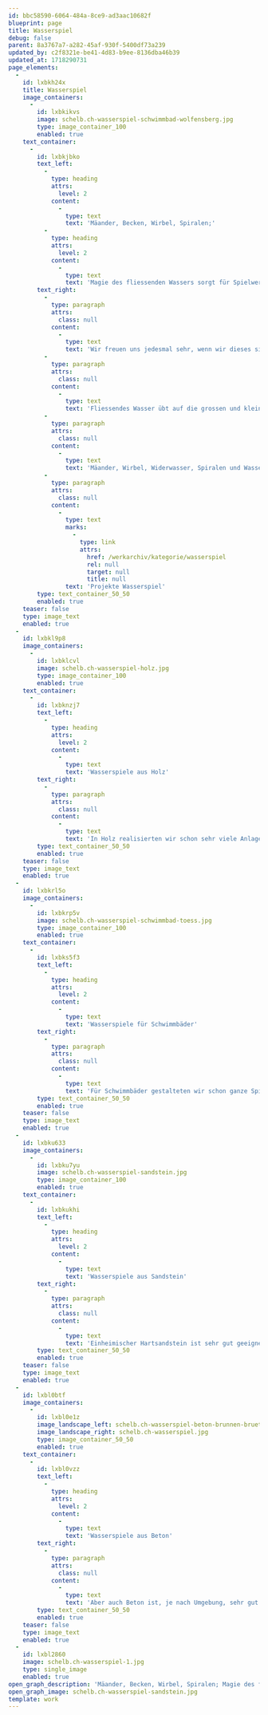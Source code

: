 ```yaml
---
id: bbc58590-6064-484a-8ce9-ad3aac10682f
blueprint: page
title: Wasserspiel
debug: false
parent: 8a3767a7-a282-45af-930f-5400df73a239
updated_by: c2f8321e-be41-4d83-b9ee-8136dba46b39
updated_at: 1718290731
page_elements:
  -
    id: lxbkh24x
    title: Wasserspiel
    image_containers:
      -
        id: lxbkikvs
        image: schelb.ch-wasserspiel-schwimmbad-wolfensberg.jpg
        type: image_container_100
        enabled: true
    text_container:
      -
        id: lxbkjbko
        text_left:
          -
            type: heading
            attrs:
              level: 2
            content:
              -
                type: text
                text: 'Mäander, Becken, Wirbel, Spiralen;'
          -
            type: heading
            attrs:
              level: 2
            content:
              -
                type: text
                text: 'Magie des fliessenden Wassers sorgt für Spielwert und sinnliches Ambiente'
        text_right:
          -
            type: paragraph
            attrs:
              class: null
            content:
              -
                type: text
                text: 'Wir freuen uns jedesmal sehr, wenn wir dieses sinnliche Element in einen Spielbereich einplanen können, mit grosser Leidenschaft konzipieren wir seit über dreissig Jahren ganz verschiedene, individuell für den Ort entworfene Wasserspiele und Brunnenanlagen.'
          -
            type: paragraph
            attrs:
              class: null
            content:
              -
                type: text
                text: 'Fliessendes Wasser übt auf die grossen und kleinen Benutzer eine unwiderstehliche Anziehungskraft aus, und oft hat es eine sinnliche, einladende und beruhigende Ausstrahlung auf die ganze Umgebung.'
          -
            type: paragraph
            attrs:
              class: null
            content:
              -
                type: text
                text: 'Mäander, Wirbel, Widerwasser, Spiralen und Wasserbecken sind den vielfältigen Formen des fliessenden Wassers in der Natur abgeschaut, aus diesen Elementen entwerfen wir immer wieder andere Wasserspiele aus verschiedenen Materialien.'
          -
            type: paragraph
            attrs:
              class: null
            content:
              -
                type: text
                marks:
                  -
                    type: link
                    attrs:
                      href: /werkarchiv/kategorie/wasserspiel
                      rel: null
                      target: null
                      title: null
                text: 'Projekte Wasserspiel'
        type: text_container_50_50
        enabled: true
    teaser: false
    type: image_text
    enabled: true
  -
    id: lxbkl9p8
    image_containers:
      -
        id: lxbklcvl
        image: schelb.ch-wasserspiel-holz.jpg
        type: image_container_100
        enabled: true
    text_container:
      -
        id: lxbknzj7
        text_left:
          -
            type: heading
            attrs:
              level: 2
            content:
              -
                type: text
                text: 'Wasserspiele aus Holz'
        text_right:
          -
            type: paragraph
            attrs:
              class: null
            content:
              -
                type: text
                text: 'In Holz realisierten wir schon sehr viele Anlagen, sei es aus organisch geschnitzten Stämmen, oder auch in geometrisch klaren Linien. Gerade zusammen mit Spielsand bietet das fliessende Wasser unendliche Spielmöglichkeiten. Das animiert auch zum Zusammenspiel, da wird gepumpt, gestaut, umgeleitet, und so entstehen in der "Zusammenarbeit" Freundschaften zwischen Kindern, die sich vorher noch gar nicht gekannt haben.'
        type: text_container_50_50
        enabled: true
    teaser: false
    type: image_text
    enabled: true
  -
    id: lxbkrl5o
    image_containers:
      -
        id: lxbkrp5v
        image: schelb.ch-wasserspiel-schwimmbad-toess.jpg
        type: image_container_100
        enabled: true
    text_container:
      -
        id: lxbks5f3
        text_left:
          -
            type: heading
            attrs:
              level: 2
            content:
              -
                type: text
                text: 'Wasserspiele für Schwimmbäder'
        text_right:
          -
            type: paragraph
            attrs:
              class: null
            content:
              -
                type: text
                text: 'Für Schwimmbäder gestalteten wir schon ganze Spiellandschaften, sei es mit Elementen aus Edelstahl oder Betonguss, kombiniert mit Wasserlaufformen in Natursteinpflästerungen. oder in Zementüberzug. Hier können vor allem kleinere Kinder im flachen Wasser göötschen, plantschen und spielen.'
        type: text_container_50_50
        enabled: true
    teaser: false
    type: image_text
    enabled: true
  -
    id: lxbku633
    image_containers:
      -
        id: lxbku7yu
        image: schelb.ch-wasserspiel-sandstein.jpg
        type: image_container_100
        enabled: true
    text_container:
      -
        id: lxbkukhi
        text_left:
          -
            type: heading
            attrs:
              level: 2
            content:
              -
                type: text
                text: 'Wasserspiele aus Sandstein'
        text_right:
          -
            type: paragraph
            attrs:
              class: null
            content:
              -
                type: text
                text: 'Einheimischer Hartsandstein ist sehr gut geeignet für das Einarbeiten von Mäandern, Wirbelstrassen und Spiralen. Wir gestalteten schon viele ein- oder mehrteilige Brunnen- und Wasserspielanlagen in verschiedenen Formen im öffentlichen Raum. Wir bearbeiten die Steine selbst, oder wir arbeiten mit Steinmetzbetrieben zusammen, die das Objekt nach unseren Schablonen und Plänen fertigen.'
        type: text_container_50_50
        enabled: true
    teaser: false
    type: image_text
    enabled: true
  -
    id: lxbl0btf
    image_containers:
      -
        id: lxbl0e1z
        image_landscape_left: schelb.ch-wasserspiel-beton-brunnen-bruettener.jpg
        image_landscape_right: schelb.ch-wasserspiel.jpg
        type: image_container_50_50
        enabled: true
    text_container:
      -
        id: lxbl0vzz
        text_left:
          -
            type: heading
            attrs:
              level: 2
            content:
              -
                type: text
                text: 'Wasserspiele aus Beton'
        text_right:
          -
            type: paragraph
            attrs:
              class: null
            content:
              -
                type: text
                text: 'Aber auch Beton ist, je nach Umgebung, sehr gut für Wasserspielanlagen geeignet. Im Laufe der Jahre entwickelten und perfektionierten wir ein Verfahren für das Modellieren im Negativ und das Abgiessen in Beton von präzisen Formen wie Spiralen und Wirbelstrassen. In einem anderen, auch von uns schon in den 90er Jahren entwickelten Verfahren arbeiten wir die Formen direkt vor Ort mit Schablonen und Werkzeugen abtragend in den frischen Zementüberzug ein'
        type: text_container_50_50
        enabled: true
    teaser: false
    type: image_text
    enabled: true
  -
    id: lxbl2860
    image: schelb.ch-wasserspiel-1.jpg
    type: single_image
    enabled: true
open_graph_description: 'Mäander, Becken, Wirbel, Spiralen; Magie des fliessenden Wassers sorgt für Spielwert und sinnliches Ambiente'
open_graph_image: schelb.ch-wasserspiel-sandstein.jpg
template: work
---
```

